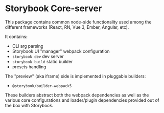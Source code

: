 # Storybook Core-server

This package contains common node-side functionality used among the different frameworks (React, RN, Vue 3, Ember, Angular, etc).

It contains:

- CLI arg parsing
- Storybook UI "manager" webpack configuration
- `storybook dev` dev server
- `storybook build` static builder
- presets handling

The "preview" (aka iframe) side is implemented in pluggable builders:

- `@storybook/builder-webpack5`

These builders abstract both the webpack dependencies as well as the various core configurations and loader/plugin dependencies provided out of the box with Storybook.
